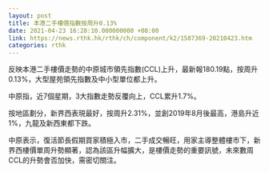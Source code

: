 ```yaml
---
layout: post
title: 本港二手樓價指數按周升0.13%
date: 2021-04-23 16:28:10.000000000 +08:00
link: https://news.rthk.hk/rthk/ch/component/k2/1587369-20210423.htm
categories: rthk
---
```


反映本港二手樓價走勢的中原城市領先指數(CCL)上升，最新報180.19點，按周升0.13%，大型屋苑領先指數及中小型單位都上升。

中原指，近7個星期，3大指數走勢反覆向上，CCL累升1.7%。

按地區劃分，新界西表現最好，按周升2.31%，並創2019年8月後最高，港島升近1%，九龍及新西東都下跌。

中原表示，復活節長假期買家積極入市，二手成交暢旺，用家主導整體樓市下，新界西樓價單周升勢顯著，認為該區升幅擴大，是樓價走勢的重要訊號，未來數周CCL的升勢會否加快，需密切關注。
